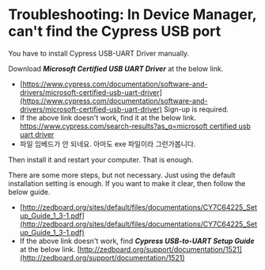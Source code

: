 # Troubleshooting: In Device Manager, can't find the Cypress USB port

You have to install Cypress USB-UART Driver manually.

Download ***Microsoft Certified USB UART Driver*** at the below link.

- [https://www.cypress.com/documentation/software-and-drivers/microsoft-certified-usb-uart-driver](https://www.cypress.com/documentation/software-and-drivers/microsoft-certified-usb-uart-driver)
Sign-up is required.
- If the above link doesn't work, find it at the below link.
[https://www.cypress.com/search-results?as_q=microsoft certified usb uart driver](https://www.cypress.com/search-results?as_q=microsoft%20certified%20usb%20uart%20driver)
- 파일 임베드가 안 되네요. 아마도 exe 파일이라 그런가봅니다.

Then install it and restart your computer. That is enough.

There are some more steps, but not necessary. Just using the default installation setting is enough. If you want to make it clear, then follow the below guide.

- [http://zedboard.org/sites/default/files/documentations/CY7C64225_Setup_Guide_1_3-1.pdf](http://zedboard.org/sites/default/files/documentations/CY7C64225_Setup_Guide_1_3-1.pdf)
- If the above link doesn't work, find ***Cypress USB-to-UART Setup Guide*** at the below link.
[http://zedboard.org/support/documentation/1521](http://zedboard.org/support/documentation/1521)